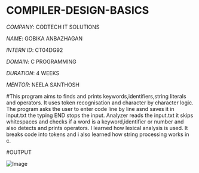 # COMPILER-DESIGN-BASICS

*COMPANY*: CODTECH IT SOLUTIONS

*NAME*: GOBIKA ANBAZHAGAN

*INTERN ID*: CT04DG92

*DOMAIN*: C PROGRAMMING

*DURATION*: 4 WEEKS

*MENTOR*: NEELA SANTHOSH

#This program aims to finds and prints keywords,identifiers,string literals and operators. It uses token recognisation and character by character logic. The program asks the user to enter code line by line asnd saves it in input.txt the typing END stops the input. Analyzer reads the input.txt it skips whitespaces and checks if a word is a keyword,identifier or number and also detects and prints operators. I learned how lexical analysis is used. It breaks code into tokens and i also learned how string processing works in c.

#OUTPUT

![Image](https://github.com/user-attachments/assets/33eafb28-8132-4531-a655-89aa661db4c4)
